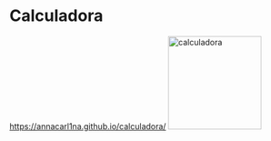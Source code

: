 # Calculadora
https://annacarl1na.github.io/calculadora/
[<img width="164" alt="calculadora" src="https://github.com/user-attachments/assets/9062cf38-0fe4-41e2-b4c7-7c1ed71e0a92" />](https://annacarl1na.github.io/calculadora/)

